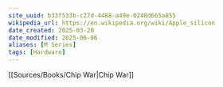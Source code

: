 ```yaml
---
site_uuid: b33f533b-c27d-4488-a49e-0248d665a855
wikipedia_url: https://en.wikipedia.org/wiki/Apple_silicon
date_created: 2025-03-20
date_modified: 2025-06-06
aliases: [M Series]
tags: [Hardware]
---
```

































[[Sources/Books/Chip War|Chip War]]

